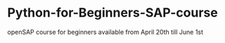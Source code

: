 # Python-for-Beginners-SAP-course
openSAP course for beginners available from April 20th till June 1st  

